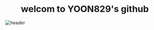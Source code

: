 <div align='center'>
  <h1>welcom to YOON829's github</h1>  
</div>


![header](https://capsule-render.vercel.app/api?type=Cylinder&color=red&height=200&section=header&text=Hello!%20render&fontSize=90)
